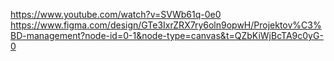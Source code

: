 https://www.youtube.com/watch?v=SVWb61q-0e0
https://www.figma.com/design/GTe3IxrZRX7ry6oln9opwH/Projektov%C3%BD-management?node-id=0-1&node-type=canvas&t=QZbKiWjBcTA9c0yG-0